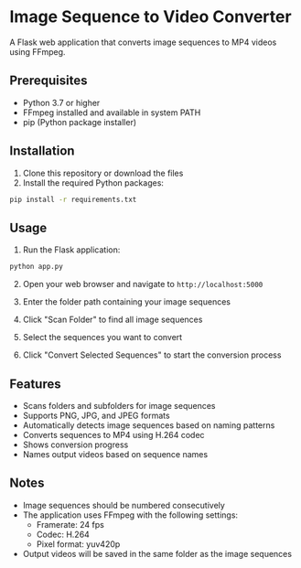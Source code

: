 # Image Sequence to Video Converter

A Flask web application that converts image sequences to MP4 videos using FFmpeg.

## Prerequisites

- Python 3.7 or higher
- FFmpeg installed and available in system PATH
- pip (Python package installer)

## Installation

1. Clone this repository or download the files
2. Install the required Python packages:
```bash
pip install -r requirements.txt
```

## Usage

1. Run the Flask application:
```bash
python app.py
```

2. Open your web browser and navigate to `http://localhost:5000`

3. Enter the folder path containing your image sequences

4. Click "Scan Folder" to find all image sequences

5. Select the sequences you want to convert

6. Click "Convert Selected Sequences" to start the conversion process

## Features

- Scans folders and subfolders for image sequences
- Supports PNG, JPG, and JPEG formats
- Automatically detects image sequences based on naming patterns
- Converts sequences to MP4 using H.264 codec
- Shows conversion progress
- Names output videos based on sequence names

## Notes

- Image sequences should be numbered consecutively
- The application uses FFmpeg with the following settings:
  - Framerate: 24 fps
  - Codec: H.264
  - Pixel format: yuv420p
- Output videos will be saved in the same folder as the image sequences 